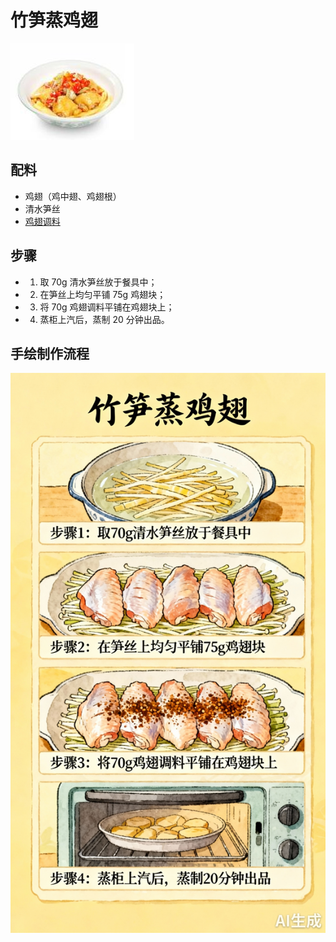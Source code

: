 # 竹笋蒸鸡翅

![竹笋蒸鸡翅](../images/竹笋蒸鸡翅.jpg)


## 配料
- 鸡翅（鸡中翅、鸡翅根）
- 清水笋丝
- [鸡翅调料](/配料/鸡翅调料.md)

## 步骤
- 1. 取 70g 清水笋丝放于餐具中；
- 2. 在笋丝上均匀平铺 75g 鸡翅块；
- 3. 将 70g 鸡翅调料平铺在鸡翅块上；
- 4. 蒸柜上汽后，蒸制 20 分钟出品。


## 手绘制作流程

![手绘制作流程](../images/蒸菜/竹笋蒸鸡翅.jpg)

